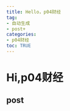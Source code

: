 ```yaml
---
title: Hello，p04财经
tag: 
- 自动生成
- post+
categories:
- p04财经
toc: TRUE
---
```

<h1 id="hip04财经">Hi,p04财经</h1>
<h2 id="post">post</h2>
